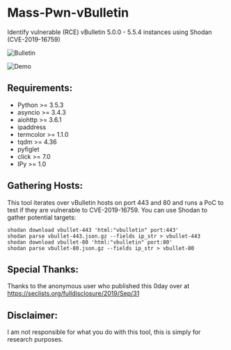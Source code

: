 # Mass-Pwn-vBulletin
Identify vulnerable (RCE) vBulletin 5.0.0 - 5.5.4 instances using Shodan (CVE-2019-16759)

![Bulletin](https://raw.githubusercontent.com/Frint0/mass-pwn-vbulletin/master/vbulletin.png)

![Demo](https://raw.githubusercontent.com/Frint0/mass-pwn-vbulletin/master/demo.png)

## Requirements:

* Python >= 3.5.3
* asyncio >= 3.4.3
* aiohttp >= 3.6.1
* ipaddress
* termcolor >= 1.1.0
* tqdm >= 4.36
* pyfiglet
* click >= 7.0
* IPy >= 1.0

## Gathering Hosts:

This tool iterates over vBulletin hosts on port 443 and 80 and runs a PoC to test if they are vulnerable to CVE-2019-16759. You can use Shodan to gather potential targets:

```
shodan download vbullet-443 'html:"vbulletin" port:443'
shodan parse vbullet-443.json.gz --fields ip_str > vbullet-443
shodan download vbullet-80 'html:"vbulletin" port:80'
shodan parse vbullet-80.json.gz --fields ip_str > vbullet-80
```

## Special Thanks:

Thanks to the anonymous user who published this 0day over at https://seclists.org/fulldisclosure/2019/Sep/31

## Disclaimer:

I am not responsible for what you do with this tool, this is simply for research purposes.
